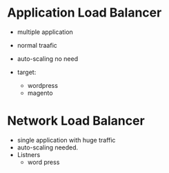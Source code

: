 # Application Load Balancer
* multiple application
* normal traafic
* auto-scaling no need

* target:
  * wordpress
  * magento
  
# Network Load Balancer
* single application with huge traffic 
* auto-scaling  needed.
* Listners
  * word press
